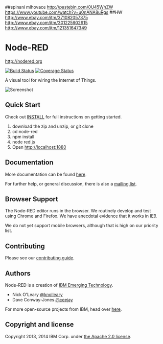 ##spinani mlhovace
http://pastebin.com/0U45WhZW
https://www.youtube.com/watch?v=u0nANA8uRgs
##HW
http://www.ebay.com/itm/371082057375
http://www.ebay.com/itm/301225602915
http://www.ebay.com/itm/121351647349

# Node-RED

http://nodered.org

[![Build Status](https://travis-ci.org/node-red/node-red.png)](https://travis-ci.org/node-red/node-red) [![Coverage Status](https://coveralls.io/repos/node-red/node-red/badge.png?branch=master)](https://coveralls.io/r/node-red/node-red?branch=master)


A visual tool for wiring the Internet of Things.

![Screenshot](http://nodered.org/images/node-red-screenshot.png "Node-RED: A visual tool for wiring the Internet of Things")

## Quick Start

Check out [INSTALL](INSTALL.md) for full instructions on getting started.

1. download the zip and unzip, or git clone
2. cd node-red
3. npm install
4. node red.js
5. Open <http://localhost:1880>

## Documentation

More documentation can be found [here](http://nodered.org/docs).

For further help, or general discussion, there is also a [mailing list](https://groups.google.com/forum/#!forum/node-red).

## Browser Support

The Node-RED editor runs in the browser. We routinely develop and test using
Chrome and Firefox. We have anecdotal evidence that it works in IE9.

We do not yet support mobile browsers, although that is high on our priority
list.

## Contributing

Please see our [contributing guide](https://github.com/node-red/node-red/blob/master/CONTRIBUTING.md).

## Authors

Node-RED is a creation of [IBM Emerging Technology](http://ibm.com/blogs/et).

* Nick O'Leary [@knolleary](http://twitter.com/knolleary)
* Dave Conway-Jones [@ceejay](http://twitter.com/ceejay)

For more open-source projects from IBM, head over [here](http://ibm.github.io).

## Copyright and license

Copyright 2013, 2014 IBM Corp. under [the Apache 2.0 license](LICENSE).
